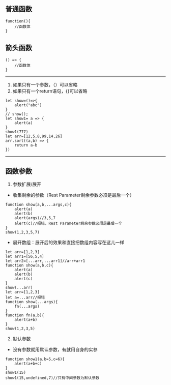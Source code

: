 ##    普通函数
```
function(){
    //函数体
}
```
##    箭头函数
```
() => {
    //函数体
}
```
***
1.  如果只有一个参数，（）可以省略
2.  如果只有一个return语句，{}可以省略
```
let show=()=>{
    alert("abc")
}
// show();
let show1= a => {
    alert(a)
}
show1(777)
let arr=[12,5,8,99,14,26]
arr.sort((a,b) => {
    return a-b
})
```
***
##  函数参数
1.  参数扩展/展开
-   收集剩余的参数（Rest Parameter剩余参数必须是最后一个）
```
function show(a,b,...args,c){
    alert(a)
    alert(b)
    alert(args)//3,5,7
    alert(c)//报错，Rest Parameter剩余参数必须是最后一个
}
show(1,2,3,5,7)
```
-   展开数组：展开后的效果和直接把数组内容写在这儿一样
```
let arr=[1,2,3]
let arr1=[56,5,4]
let arr2=[...arr,...arr1]//arr+arr1
function show(a,b,c){
    alert(a)
    alert(b)
    alert(c)
}
show(...arr)
let arr=[1,2,3]
let a=...arr//报错
function show(...args){
    fn(...args)
}
function fn(a,b){
    alert(a+b)
}
show(1,2,3,5)
```
2.  默认参数
-   没有参数就用默认参数，有就用自身的实参
```        
function show1(a,b=5,c=6){
    alert(a+b+c)
}
show1(15)
show1(15,undefined,7)//只有中间参数为默认参数
```
